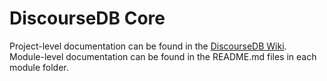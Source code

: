 # DiscourseDB Core

Project-level documentation can be found in the [DiscourseDB Wiki](https://github.com/DiscourseDB/discoursedb-core/wiki).<br/>
Module-level documentation can be found in the README.md files in each module folder.

